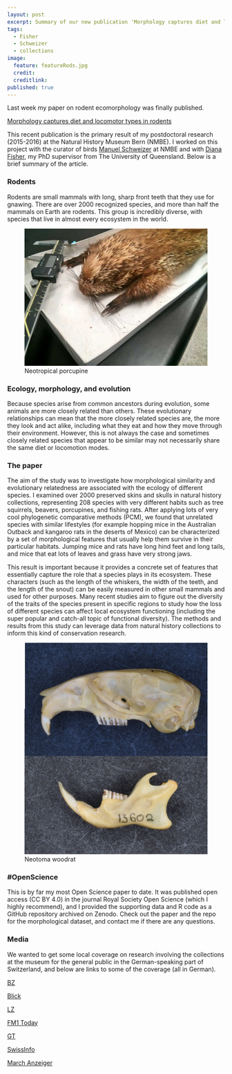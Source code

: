 ```yaml
---
layout: post
excerpt: Summary of our new publication 'Morphology captures diet and locomotor types in rodents'.
tags:
  - Fisher
  - Schweizer
  - collections
image:
  feature: featureRods.jpg
  credit:
  creditlink:
published: true
---
```

Last week my paper on rodent ecomorphology was finally published. 

[Morphology captures diet and locomotor types in rodents](http://rsos.royalsocietypublishing.org/content/4/1/160957 "open access link")

This recent publication is the primary result of my postdoctoral research (2015-2016) at the Natural History Museum Bern (NMBE). I worked on this project with the curator of birds [Manuel Schweizer](http://www.nmbe.ch/en/information/team/dr-manuel-schweizer) at NMBE and with [Diana Fisher](https://twitter.com/DianaF1080), my PhD supervisor from The University of Queensland. Below is a brief summary of the article.

### Rodents

Rodents are small mammals with long, sharp front teeth that they use for gnawing. There are over 2000 recognized species, and more than half the mammals on Earth are rodents. This group is incredibly diverse, with species that live in almost every ecosystem in the world. 

<figure>
    <a href="/images/sphiggurus.jpg"><img src="/images/sphiggurus.jpg"></a>
        <figcaption>Neotropical porcupine</figcaption>
</figure>


### Ecology, morphology, and evolution

Because species arise from common ancestors during evolution, some animals are more closely related than others. These evolutionary relationships can mean that the more closely related species are, the more they look and act alike, including what they eat and how they move through their environment. However, this is not always the case and sometimes closely related species that appear to be similar may not necessarily share the same diet or locomotion modes. 

### The paper

The aim of the study was to investigate how morphological similarity and evolutionary relatedness are associated with the ecology of different species. I examined over 2000 preserved skins and skulls in natural history collections, representing 208 species with very different habits such as tree squirrels, beavers, porcupines, and fishing rats. After applying lots of very cool phylogenetic comparative methods (PCM), we found that unrelated species with similar lifestyles (for example hopping mice in the Australian Outback and kangaroo rats in the deserts of Mexico) can be characterized by a set of morphological features that usually help them survive in their particular habitats. Jumping mice and rats have long hind feet and long tails, and mice that eat lots of leaves and grass have very strong jaws. 

This result is important because it provides a concrete set of features that essentially capture the role that a species plays in its ecosystem. These characters (such as the length of the whiskers, the width of the teeth, and the length of the snout) can be easily measured in other small mammals and used for other purposes. 
Many recent studies aim to figure out the diversity of the traits of the species present in specific regions to study how the loss of different species can affect local ecosystem functioning (including the super popular and catch-all topic of functional diversity). The methods and results from this study can leverage data from natural history collections to inform this kind of conservation research.

<figure>
    <a href="/images/woodrats.jpg"><img src="/images/woodrats.jpg"></a>
        <figcaption>Neotoma woodrat</figcaption>
</figure>

### #OpenScience

This is by far my most Open Science paper to date. It was published open access (CC BY 4.0) in the journal Royal Society Open Science (which I highly recommend), and I provided the supporting data and R code as a GitHub repository archived on Zenodo. Check out the paper and the repo for the morphological dataset, and contact me if there are any questions. 

### Media

We wanted to get some local coverage on research involving the collections at the museum for the general public in the German-speaking part of Switzerland, and below are links to some of the coverage (all in German).

[BZ](http://www.basellandschaftlichezeitung.ch/schweiz/forscher-erstellen-biometrische-datenbank-der-nagetiere-130865570)
 
[Blick](http://www.blick.ch/life/wissen/biologie-forscher-erstellen-biometrische-datenbank-der-nagetiere-id6084214.html)
 
[LZ](http://www.limmattalerzeitung.ch/schweiz/forscher-erstellen-biometrische-datenbank-der-nagetiere-130865570)
 
[FM1 Today](http://www.fm1today.ch/forscher-erstellen-biometrische-datenbank-der-nagetiere/402524)
 
[GT](http://www.grenchnertagblatt.ch/schweiz/forscher-erstellen-biometrische-datenbank-der-nagetiere-130865570)
 
[SwissInfo](http://www.swissinfo.ch/ger/alle-news-in-kuerze/forscher-erstellen-biometrische-datenbank-der-nagetiere/42877476)
 
[March Anzeiger](http://www.marchanzeiger.ch/index.cfm?ressort=home&source=sda&id=242282)
 

